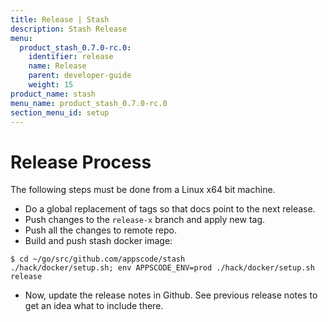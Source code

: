 ```yaml
---
title: Release | Stash
description: Stash Release
menu:
  product_stash_0.7.0-rc.0:
    identifier: release
    name: Release
    parent: developer-guide
    weight: 15
product_name: stash
menu_name: product_stash_0.7.0-rc.0
section_menu_id: setup
---
```


# Release Process

The following steps must be done from a Linux x64 bit machine.

- Do a global replacement of tags so that docs point to the next release.
- Push changes to the `release-x` branch and apply new tag.
- Push all the changes to remote repo.
- Build and push stash docker image:
```console
$ cd ~/go/src/github.com/appscode/stash
./hack/docker/setup.sh; env APPSCODE_ENV=prod ./hack/docker/setup.sh release
```

- Now, update the release notes in Github. See previous release notes to get an idea what to include there.
